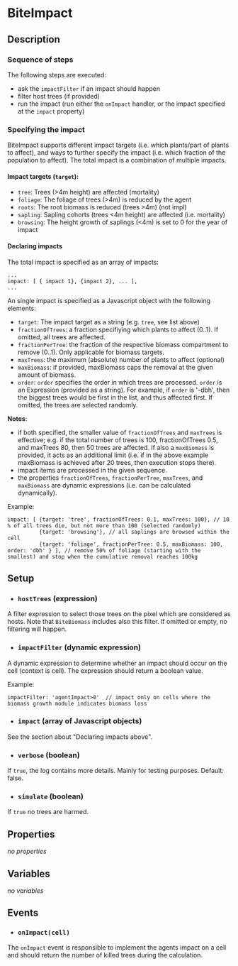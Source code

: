 # BiteImpact


## Description

### Sequence of steps

The following steps are executed:
* ask the `impactFilter` if an impact should happen
* filter host trees (if provided)
* run the impact (run either the `onImpact` handler, or the impact specified at the `impact` property)

### Specifying the impact
BiteImpact supports different impact targets (i.e. which plants/part of plants to affect), and ways to further specify the impact (i.e. which fraction of the population to affect). The total impact is a combination of multiple impacts.

#### Impact targets (`target`):

* `tree`: Trees (>4m height) are affected (mortality)
* `foliage`: The foliage of trees (>4m) is reduced by the agent
* `roots`: The root biomass is reduced (trees >4m) (not impl)
* `sapling`: Sapling cohorts (trees <4m height) are affected (i.e. mortality)
* `browsing`: The height growth of saplings (<4m) is set to 0 for the year of impact

#### Declaring impacts
The total impact is specified as an array of impacts:

```
...
impact: [ { impact 1}, {impact 2}, ... ],
...
```

An single impact is specified as a Javascript object with the following elements:
* `target`: The impact target as a string (e.g. `tree`, see list above)
* `fractionOfTrees`: a fraction specifiying which plants to affect (0..1). If omitted, all trees are affected.
* `fractionPerTree`: the fraction of the respective biomass compartment to remove (0..1). Only applicable for biomass targets.
* `maxTrees`: the maximum (absolute) number of plants to affect (optional)
* `maxBiomass`: if provided, maxBiomass caps the removal at the given amount of biomass.
* `order`: `order` specifies the order in which trees are processed. `order` is an Expression (provided as a string). For example, if `order` is '-dbh', then the biggest trees would be first in the list, and thus affected first. If omitted, the trees are selected randomly.

__Notes__:
* if both specified, the smaller value of `fractionOfTrees` and `maxTrees` is effective; e.g. if the total number of trees is 100, fractionOfTrees 0.5, and maxTrees 80, then 50 trees are affected. If also a `maxBiomass` is provided, it acts as an additional limit (i.e. if in the above example maxBiomass is achieved after 20 trees, then execution stops there).
* impact items are processed in the given sequence.
* the properties `fractionOfTrees`, `fractionPerTree`, `maxTrees`, and `maxBiomass` are dynamic expressions (i.e. can be calculated dynamically).

Example:
```
impact: [ {target: 'tree', fractionOfTrees: 0.1, maxTrees: 100}, // 10 % of all trees die, but not more than 100 (selected randomly)
          {target: 'browsing'}, // all saplings are browsed within the cell
          {target: 'foliage', fractionPerTree: 0.5, maxBiomass: 100, order: 'dbh' } ], // remove 50% of foliage (starting with the smallest) and stop when the cumulative removal reaches 100kg 
```



## Setup

* ### `hostTrees` (expression)
A filter expression to select those trees on the pixel which are considered as hosts. Note that
`BiteBiomass` includes also this filter. If omitted or empty, no filtering will happen.

* ### `impactFilter` (dynamic expression)
A dynamic expression to determine whether an impact should occur on the cell (context is cell). The expression
should return a boolean value. 

Example:
```
impactFilter: 'agentImpact>0'  // impact only on cells where the biomass growth module indicates biomass loss
```

* ### `impact` (array of Javascript objects)
See the section about "Declaring impacts above". 

* ### `verbose` (boolean)
If `true`, the log contains more details. Mainly for testing purposes. Default: false.

* ### `simulate` (boolean)
If `true` no trees are harmed.


## Properties

*no properties*

## Variables

*no variables*

## Events

* ### `onImpact(cell)` 
The `onImpact` event is responsible to implement the agents impact on a cell and should
return the number of killed trees during the calculation. 


